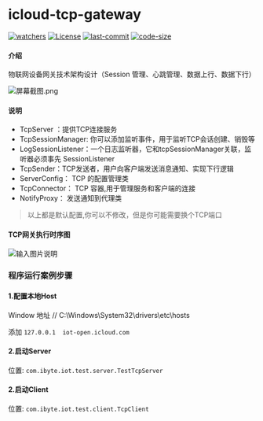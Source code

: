 # icloud-tcp-gateway
[![watchers](https://img.shields.io/github/watchers/badges/shields.svg?label=Watch&style=social)](https://github.com/lishangzhi/icloud-tcp-gateway)
[![License](https://img.shields.io/badge/License-Apache%202.0-blue.svg)](https://opensource.org/licenses/Apache-2.0)
[![last-commit](https://img.shields.io/github/last-commit/google/skia.svg?style=social)](https://github.com/lishangzhi/icloud-tcp-gateway)
[![code-size](https://img.shields.io/github/languages/code-size/badges/shields.svg)](https://github.com/lishangzhi/icloud-tcp-gateway.git)



#### 介绍
物联网设备网关技术架构设计（Session 管理、心跳管理、数据上行、数据下行）

![](https://images.gitee.com/uploads/images/2019/0116/150139_4377424a_1468963.png "屏幕截图.png")

#### 说明
- TcpServer ：提供TCP连接服务
- TcpSessionManager: 你可以添加监听事件，用于监听TCP会话创建、销毁等
- LogSessionListener：一个日志监听器，它和tcpSessionManager关联，监听器必须事先 SessionListener
- TcpSender：TCP发送者，用户向客户端发送消息通知、实现下行逻辑
- ServerConfig： TCP 的配置管理类
- TcpConnector： TCP 容器,用于管理服务和客户端的连接
- NotifyProxy：  发送通知到代理类

> 以上都是默认配置,你可以不修改，但是你可能需要换个TCP端口

#### TCP网关执行时序图
![输入图片说明](https://images.gitee.com/uploads/images/2019/0116/150230_e846b0a7_1468963.png "屏幕截图.png")


### 程序运行案例步骤

#### 1.配置本地Host
Window 地址 // C:\Windows\System32\drivers\etc\hosts

添加
`` 127.0.0.1  iot-open.icloud.com ``

#### 2.启动Server
位置: ``com.ibyte.iot.test.server.TestTcpServer``

#### 2.启动Client
位置: ``com.ibyte.iot.test.client.TcpClient``




